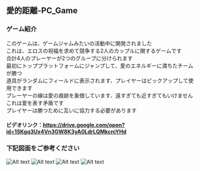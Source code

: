 ## 愛的距離-PC_Game
### ゲーム紹介
このゲームは、ゲームジャムみたいの活動中に開発されました<br>
これは、エロスの祝福を求めて競争する2人のカップルに関するゲームです<br>
合計4人のプレーヤーが2つのグループに分けられます<br>
最初にトッププラットフォームにジャンプして、愛のエネルギーに満ちたチームが勝つ<br>
道具がランダムにフィールドに表示されます、プレイヤーはピックアップして使用できます<br>
プレーヤーの線は愛の痕跡を象徴しています、遠すぎても近すぎてもいけません<br>
これは愛を表す矛盾です<br>
プレイヤーは勝つために互いに協力する必要があります<br>
#### ビデオリンク：https://drive.google.com/open?id=1SKgq3Ux4Vn3GW8K3yA0LdrLQMkcrcYHd <br>
### 下記図面をご参考ください
![Alt text](https://i.imgur.com/QDf0DJN.jpg "Start Menu")
![Alt text](https://i.imgur.com/FiM3eOT.jpg "Help Menu")
![Alt text](https://i.imgur.com/xZyYqoD.jpg "Game Scene")
![Alt text](https://i.imgur.com/kKDd1ac.jpg "Game Scene")

